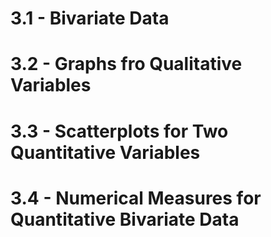 # 3.1 - Bivariate Data
# 3.2 - Graphs fro Qualitative Variables

# 3.3 - Scatterplots for Two Quantitative Variables
# 3.4 - Numerical Measures for Quantitative Bivariate Data
